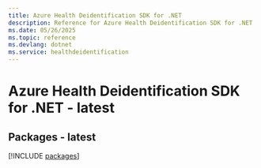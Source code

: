 ```yaml
---
title: Azure Health Deidentification SDK for .NET
description: Reference for Azure Health Deidentification SDK for .NET
ms.date: 05/26/2025
ms.topic: reference
ms.devlang: dotnet
ms.service: healthdeidentification
---
```

# Azure Health Deidentification SDK for .NET - latest
## Packages - latest
[!INCLUDE [packages](health-deidentification-index.md)]